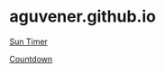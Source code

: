 # aguvener.github.io

[Sun Timer](https://aguvener.github.io/sun/)

[Countdown](https://aguvener.github.io/sayac/)

